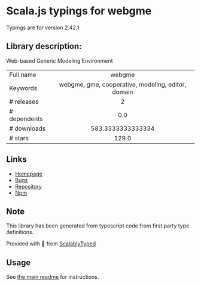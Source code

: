 
# Scala.js typings for webgme

Typings are for version 2.42.1

## Library description:
Web-based Generic Modeling Environment

|                    |                 |
| ------------------ | :-------------: |
| Full name          | webgme |
| Keywords           | webgme, gme, cooperative, modeling, editor, domain |
| # releases         | 2 |
| # dependents       | 0.0 |
| # downloads        | 583.3333333333334 |
| # stars            | 129.0 |

## Links
- [Homepage](http://github.com/webgme/webgme)
- [Bugs](http://github.com/webgme/webgme/issues)
- [Repository](https://github.com/webgme/webgme)
- [Npm](https://www.npmjs.com/package/webgme)
    


## Note
This library has been generated from typescript code from first party type definitions.

Provided with :purple_heart: from [ScalablyTyped](https://github.com/oyvindberg/ScalablyTyped)

## Usage
See [the main readme](../../readme.md) for instructions.


